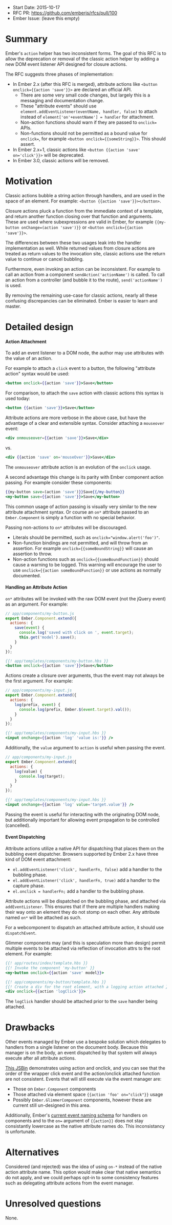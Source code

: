 - Start Date: 2015-10-17
- RFC PR: https://github.com/emberjs/rfcs/pull/100
- Ember Issue: (leave this empty)

# Summary

Ember's `action` helper has two inconsistent forms. The goal of this RFC is to
allow the deprecation or removal of the classic action helper by adding a new
DOM event listener API designed for closure actions.

The RFC suggests three phases of implementation:

* In Ember 2.x (after this RFC is merged), attribute actions like
  `<button onclick={{action 'save'}}>` are declared an
  official API.
  * There are some very small code changes, but largely this is a
    messaging and documentation change.
  * These "attribute events" should use `element.addEventListener(eventName, handler, false)`
    to attach instead of `element['on'+eventName'] = handler` for attachment.
  * Non-action functions should warn if they are passed to `onclick=`
    APIs.
  * Non-functions should not be permitted as a bound value for `onclick=`, for
    example `<button onclick={{someString}}>`. This should assert.
* In Ember 2.x+1, classic actions like `<button {{action 'save' on='click'}}>`
  will be deprecated.
* In Ember 3.0, classic actions will be removed.

# Motivation

Classic actions bubble a string action through handlers, and are used in the
space of an element. For example: `<button {{action 'save'}}></button>`.

Closure actions pluck a function from the immediate context of a template,
and return another function closing over that function and arguments. These
are used where subexpressions are valid in Ember, for example
`{{my-button onChange=(action 'save')}}` or
`<button onclick={{action 'save'}}>`.

The differences between these two usages leak into the handler implementation
as well. While returned values from closure actions are treated as return
values to the invocation site, classic actions use the return value to continue
or cancel bubbling.

Furthermore, even invoking an action can be inconsistent. For example to call an
action from a component `sendAction('actionName')` is called. To call an action
from a controller (and bubble it to the route), `send('actionName')` is used.

By removing the remaining use-case for classic actions, nearly all these
confusing discrepancies can be eliminated. Ember is easier to learn and master.

# Detailed design

#### Action Attachment

To add an event listener to a DOM node, the author may use attributes with
the value of an action.

For example to attach a `click` event to a button, the following
"attribute action" syntax would be used:

```hbs
<button onclick={{action 'save'}}>Save</button>
```

For comparison, to attach the `save` action with classic actions this syntax
is used today:

```hbs
<button {{action 'save'}}>Save</button>
```

Attribute actions are more verbose in the above case, but
have the advantage of a clear and extensible syntax. Consider attaching a
`mouseover` event:

```hbs
<div onmouseover={{action 'save'}}>Save</div>
```

vs.

```hbs
<div {{action 'save' on='mouseOver'}}>Save</div>
```

The `onmouseover` attribute action is an evolution of the `onclick` usage.

A second advantage this change is its parity with Ember component
action passing. For example consider these components:

```hbs
{{my-button save=(action 'save')}}Save{{/my-button}}
<my-button save={{action 'save'}}>Save</my-button>
```

This common usage of action passing is visually very similar to the new
attribute attachment syntax. Or course an `on*` attribute passed to an
`Ember.Component` is simply a function with no special behavior.

Passing non-actions to `on*` attributes will be discouraged.

* Literals should be permitted, such as `onclick="window.alert('foo')"`.
* Non-function bindings are not permitted, and will throw from an assertion.
  For example `onclick={{someBoundString}}` will cause an assertion to throw.
* Non-action functions such as `onclick={{someBoundFunction}}` should cause
  a warning to be logged. This warning will encourage the user to use
  `onclick={{action someBoundFunction}}` or use actions as normally
  documented.

#### Handling an Attribute Action

`on*` attributes will be invoked with the raw DOM event (not the jQuery event)
as an argument. For example:

```js
// app/components/my-button.js
export Ember.Component.extend({
  actions: {
    save(event) {
      console.log('saved with click on ', event.target);
      this.get('model').save();
    }
  }
});
```

```hbs
{{! app/templates/components/my-button.hbs }}
<button onclick={{action 'save'}}>Save</button>
```

Actions create a closure over arguments, thus the event may not always be
the first argument. For example:

```js
// app/components/my-input.js
export Ember.Component.extend({
  actions: {
    log(prefix, event) {
      console.log(prefix, Ember.$(event.target).val());
    }
  }
});
```

```hbs
{{! app/templates/components/my-input.hbs }}
<input onchange={{action 'log' 'value is:'}} />
```

Additionally, the `value` argument to `action` is useful when passing the
event.


```js
// app/components/my-input.js
export Ember.Component.extend({
  actions: {
    log(value) {
      console.log(target);
    }
  }
});
```

```hbs
{{! app/templates/components/my-input.hbs }}
<input onchange={{action 'log' value='target.value'}} />
```

Passing the event is useful for interacting with the originating DOM node,
but additionally important for allowing event propagation to be controlled
(cancelled).

#### Event Dispatching

Attribute actions utilize a native API for dispatching that places them on
the bubbling event dispatcher. Browsers supported by Ember 2.x have three
kind of DOM event attachment:

* `el.addEventListener('click', handlerFn, false)` add a handler to the bubbling
  phase.
* `el.addEventListener('click', handlerFn, true)` add a handler to the capture
  phase.
* `el.onclick = handlerFn;` add a handler to the bubbling phase.

Attribute actions will be dispatched on the bubbling phase, and attached via
`addEventListener`. This ensures that if there are multiple handlers making
their way onto an element they do not stomp on each other. Any attribute named
`on*` will be attached as such.

For a webcomponent to dispatch an attached attribute action, it should use
`dispatchEvent`.

Glimmer components may (and this is speculation more than design) permit
multiple events to be attached via reflection of invocation attrs to the
root element. For example:

```hbs
{{! app/routes/index/template.hbs }}
{{! Invoke the component 'my-button' }}
<my-button onclick={{action 'save' model}}>
```

```hbs
{{! app/components/my-button/template.hbs }}
{{! Create a div for the root element, with a logging action attached }}
<div onclick={{action 'logClick'}}>
```

The `logClick` handler should be attached prior to the `save` handler being
attached.

# Drawbacks

Other events managed by Ember use a bespoke solution which delegates to
handlers from a single listener on the document body. Because this manager
is on the body, an event dispatched by that system will always execute after
all attribute actions.

[This JSBin](http://emberjs.jsbin.com/refanumatu/1/edit?html,js,output) demonstrates using action and onclick, and you can see that the
order of the wrapper click event and the action/onclick attached function
are not consistent. Events that will still execute via the event manager are:

* Those on `Ember.Component` components
* Those attached via element space `{{action 'foo' on="click"}}` usage
* Possibly `Ember.GlimmerComponent` components, however these are current
  still un-designed in this area.

Additionally, Ember's [current event naming schema](http://emberjs.com/api/classes/Ember.View.html#toc_event-names)
for handlers on components and to the `on=` argument of `{{action}}` does not
stay consistantly lowercase as the native attribute names do. This inconsistancy
is unfortunate.

# Alternatives

Considered (and rejected) was the idea of using `on-*` instead of the native
action attribute name. This option would make clear that native semantics do
not apply, and we could perhaps opt-in to some consistency features such as
delegating attribute actions from the event manager.

# Unresolved questions

None.

